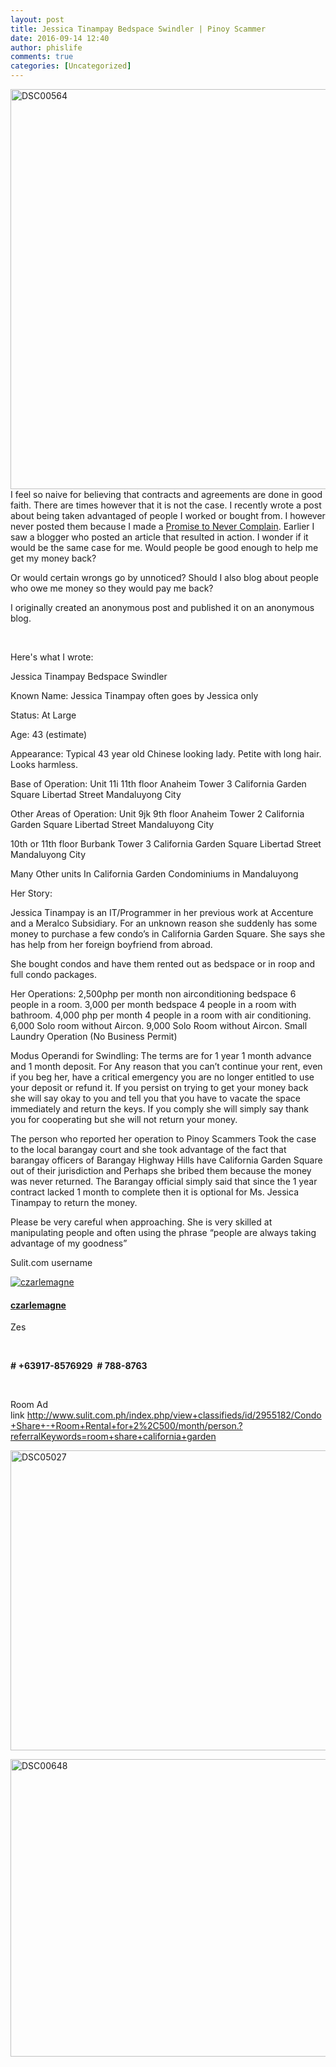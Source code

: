 ```yaml
---
layout: post
title: Jessica Tinampay Bedspace Swindler | Pinoy Scammer
date: 2016-09-14 12:40
author: phislife
comments: true
categories: [Uncategorized]
---
```

<a title="DSC00564 by Kevin Olega, on Flickr" href="http://www.flickr.com/photos/kevinolega/5125304648/"><img src="http://farm2.staticflickr.com/1192/5125304648_3e1431f1cc_z.jpg" alt="DSC00564" width="512" height="640" /></a>
I feel so naive for believing that contracts and agreements are done in good faith. There are times however that it is not the case. I recently wrote a post about being taken advantaged of people I worked or bought from. I however never posted them because I made a <a title="The Promise to Never Complain" href="http://minimalchanges.com/the-promise-to-never-complain/">Promise to Never Complain</a>. Earlier I saw a blogger who posted an article that resulted in action. I wonder if it would be the same case for me. Would people be good enough to help me get my money back?

Or would certain wrongs go by unnoticed? Should I also blog about people who owe me money so they would pay me back?

I originally created an anonymous post and published it on an anonymous blog.

&nbsp;

Here's what I wrote:

Jessica Tinampay Bedspace Swindler

Known Name: Jessica Tinampay often goes by Jessica only

Status: At Large

Age: 43 (estimate)

Appearance: Typical 43 year old Chinese looking lady. Petite with long hair. Looks harmless.

Base of Operation: Unit 11i 11th floor Anaheim Tower 3 California Garden Square Libertad Street Mandaluyong City

Other Areas of Operation: Unit 9jk 9th floor Anaheim Tower 2 California Garden Square Libertad Street Mandaluyong City

10th or 11th floor Burbank Tower 3 California Garden Square Libertad Street Mandaluyong City

Many Other units In California Garden Condominiums in Mandaluyong

Her Story:

Jessica Tinampay is an IT/Programmer in her previous work at Accenture and a Meralco Subsidiary. For an unknown reason she suddenly has some money to purchase a few condo’s in California Garden Square. She says she has help from her foreign boyfriend from abroad.

She bought condos and have them rented out as bedspace or in roop and full condo packages.

Her Operations: 2,500php per month non airconditioning bedspace 6 people in a room. 3,000 per month bedspace 4 people in a room with bathroom. 4,000 php per month 4 people in a room with air conditioning. 6,000 Solo room without Aircon. 9,000 Solo Room without Aircon. Small Laundry Operation (No Business Permit)

Modus Operandi for Swindling: The terms are for 1 year 1 month advance and 1 month deposit. For Any reason that you can’t continue your rent, even if you beg her, have a critical emergency you are no longer entitled to use your deposit or refund it. If you persist on trying to get your money back she will say okay to you and tell you that you have to vacate the space immediately and return the keys. If you comply she will simply say thank you for cooperating but she will not return your money.

The person who reported her operation to Pinoy Scammers Took the case to the local barangay court and she took advantage of the fact that barangay officers of Barangay Highway Hills have California Garden Square out of their jurisdiction and Perhaps she bribed them because the money was never returned. The Barangay official simply said that since the 1 year contract lacked 1 month to complete then it is optional for Ms. Jessica Tinampay to return the money.

Please be very careful when approaching. She is very skilled at manipulating people and often using the phrase “people are always taking advantage of my goodness”

Sulit.com username

<a href="http://czarlemagne.sulit.com.ph/"><img src="http://s1.sulitstatic.com/upload/avatars/h/74/74a4dad8e540c1f06d0285e56df42f6e.jpg" alt="czarlemagne" /></a>
<h4><a id="sMember2941f8a2ea13817235c5c9961a41044b7" href="http://czarlemagne.sulit.com.ph/">czarlemagne</a></h4>
Zes

&nbsp;

<strong># +63917-8576929</strong><strong>  # 788-8763      </strong>

&nbsp;

Room Ad link <a href="http://www.sulit.com.ph/index.php/view+classifieds/id/2955182/Condo+Share+-+Room+Rental+for+2%2C500/month/person.?referralKeywords=room+share+california+garden">http://www.sulit.com.ph/index.php/view+classifieds/id/2955182/Condo+Share+-+Room+Rental+for+2%2C500/month/person.?referralKeywords=room+share+california+garden</a>

<a title="DSC05027 by Kevin Olega, on Flickr" href="http://www.flickr.com/photos/kevinolega/5032470230/"><img src="http://farm5.staticflickr.com/4083/5032470230_723a628e05_z.jpg" alt="DSC05027" width="640" height="480" /></a>

<a title="DSC00648 by Kevin Olega, on Flickr" href="http://www.flickr.com/photos/kevinolega/5124704291/"><img src="http://farm2.staticflickr.com/1121/5124704291_8ba4aa7d31_z.jpg" alt="DSC00648" width="523" height="476" /></a>
